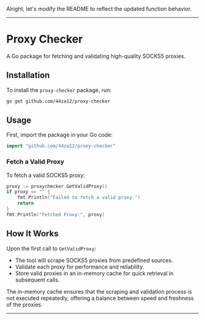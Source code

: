 Alright, let's modify the README to reflect the updated function behavior.

---

# Proxy Checker

A Go package for fetching and validating high-quality SOCKS5 proxies.

## Installation

To install the `proxy-checker` package, run:

```bash
go get github.com/44za12/proxy-checker
```

## Usage

First, import the package in your Go code:

```go
import "github.com/44za12/proxy-checker"
```

### Fetch a Valid Proxy

To fetch a valid SOCKS5 proxy:

```go
proxy := proxychecker.GetValidProxy()
if proxy == "" {
    fmt.Println("Failed to fetch a valid proxy.")
    return
}
fmt.Println("Fetched Proxy:", proxy)
```

## How It Works

Upon the first call to `GetValidProxy`:

- The tool will scrape SOCKS5 proxies from predefined sources.
- Validate each proxy for performance and reliability.
- Store valid proxies in an in-memory cache for quick retrieval in subsequent calls.

The in-memory cache ensures that the scraping and validation process is not executed repeatedly, offering a balance between speed and freshness of the proxies.

---